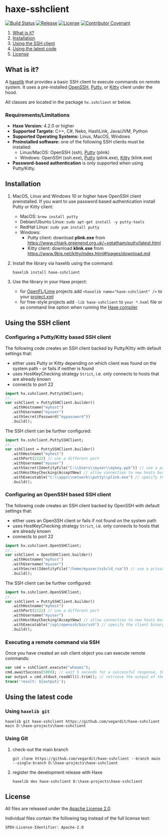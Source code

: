 # haxe-sshclient

[![Build Status](https://github.com/vegardit/haxe-sshclient/workflows/Build/badge.svg "GitHub Actions")](https://github.com/vegardit/haxe-sshclient/actions?query=workflow%3A%22Build%22)
[![Release](https://img.shields.io/github/release/vegardit/haxe-sshclient.svg)](http://lib.haxe.org/p/haxe-sshclient)
[![License](https://img.shields.io/github/license/vegardit/haxe-sshclient.svg?label=license)](#license)
[![Contributor Covenant](https://img.shields.io/badge/Contributor%20Covenant-v2.1%20adopted-ff69b4.svg)](CODE_OF_CONDUCT.md)

1. [What is it?](#what-is-it)
1. [Installation](#installation)
1. [Using the SSH client](#usage)
1. [Using the latest code](#latest)
1. [License](#license)


## <a name="what-is-it"></a>What is it?

A [haxelib](http://lib.haxe.org/documentation/using-haxelib/) that provides a basic SSH client to execute commands on remote system. It uses a pre-installed
[OpenSSH](https://www.openssh.com/), [Putty](https://www.chiark.greenend.org.uk/~sgtatham/putty/), or [Kitty](https://www.9bis.net/kitty/index.html) client under the hood.

All classes are located in the package `hx.sshclient` or below.

### Requirements/Limitations

- **Haxe Version:** 4.2.0 or higher
- **Supported Targets:** C++, C#, Neko, HashLink, Java/JVM, Python
- **Supported Operating Systems:** Linux, MacOS, Windows
- **Preinstalled software:** one of the following SSH clients must be installed:
  - Linux/MacOS: OpenSSH (ssh), [Putty](https://www.chiark.greenend.org.uk/~sgtatham/putty/) (plink)
  - Windows: OpenSSH (ssh.exe), [Putty](https://www.chiark.greenend.org.uk/~sgtatham/putty/) (plink.exe), [Kitty](https://www.9bis.net/kitty/index.html) (klink.exe)
- **Password-based authentication** is only supported when using Putty/Kitty.


## <a name="installation"></a>Installation

1. MacOS, Linux and Windows 10 or higher have OpenSSH client preinstalled. If you want to use password based authentication install Putty or Kitty client:
   - MacOS: `brew install putty`
   - Debian/Ubuntu Linux: `sudo apt-get install -y putty-tools`
   - RedHat Linux: `sudo yum install putty`
   - Windows:
     - Putty client: download **plink.exe** from https://www.chiark.greenend.org.uk/~sgtatham/putty/latest.html
     - Kitty client: download **klink.exe** from https://www.9bis.net/kitty/index.html#!pages/download.md

1. Install the library via haxelib using the command:
    ```
    haxelib install haxe-sshclient
    ```

1. Use the library in your Haxe project:

   - for [OpenFL](http://www.openfl.org/)/[Lime](https://github.com/openfl/lime) projects add `<haxelib name="haxe-sshclient" />` to your [project.xml](http://www.openfl.org/documentation/projects/project-files/xml-format/)
   - for free-style projects add `-lib haxe-sshclient`  to `your *.hxml` file or as command line option when running the [Haxe compiler](http://haxe.org/manual/compiler-usage.html)


## <a name="usage"></a>Using the SSH client

### Configuring a Putty/Kitty based SSH client

The following code creates an SSH client backed by Putty/Kitty with default settings that:
- either uses Putty or Kitty depending on which client was found on the system path - or fails if neither is found
- uses HostKeyChecking strategy `Strict`, i.e. only connects to hosts that are already known
- connects to port 22
```haxe
import hx.sshclient.PuttySSHClient;
//...
var sshClient = PuttySSHClient.builder()
   .withHostname("myhost")
   .withUsername("myuser")
   .withSecret(Password("mypassword"))
   .build();
```

The SSH client can be further configured:
```haxe
import hx.sshclient.PuttySSHClient;
//...
var sshClient = PuttySSHClient.builder()
   .withHostname("myhost")
   .withPort(2222) // use a different port
   .withUsername("myuser")
   .withSecret(IdentityFile("C:\\Users\\myser\\mykey.ppk")) // use a private key for autentication
   .withHostKeyChecking(AcceptNew) // allow connection to new hosts but prevent connections to known hosts with mismatching host keys
   .withExecutable("C:\\apps\\network\\putty\\plink.exe") // specify the client binary to be used
   .build();
```

### Configuring an OpenSSH based SSH client
The following code creates an SSH client backed by OpenSSH with default settings that:
- either uses an OpenSSH client or fails if not found on the system path
- uses HostKeyChecking strategy `Strict`, i.e. only connects to hosts that are already known
- connects to port 22
```haxe
import hx.sshclient.OpenSSHClient;
//...
var sshClient = OpenSSHClient.builder()
   .withHostname("myhost")
   .withUsername("myuser")
   .withSecret(IdentityFile("/home/myuser/ssh/id_rsa")) // use a private key for authentication
   .build();
```

The SSH client can be further configured:
```haxe
import hx.sshclient.OpenSSHClient;
//...
var sshClient = PuttySSHClient.builder()
   .withHostname("myhost")
   .withPort(2222) // use a different port
   .withUsername("myuser")
   .withHostKeyChecking(AcceptNew) // allow connection to new hosts but prevent connections to known hosts with mismatching host keys
   .withExecutable("/opt/openssh/bin/ssh") // specify the client binary to be used
   .build();
```

### Executing a remote command via SSH

Once you have created an ssh client object you can execute remote commands:
```haxe
var cmd = sshClient.execute("whoami");
cmd.awaitSuccess(5000); // wait 5 seconds for a successful response, throws an exception otherwise
var output = cmd.stdout.readAll().trim(); // retrieve the output of the executed command
trace('result: ${output}');
```


## <a name="latest"></a>Using the latest code

### Using `haxelib git`

```batch
haxelib git haxe-sshclient https://github.com/vegardit/haxe-sshclient main D:\haxe-projects\haxe-sshclient
```

###  Using Git

1. check-out the main branch
    ```batch
    git clone https://github.com/vegardit/haxe-sshclient --branch main --single-branch D:\haxe-projects\haxe-sshclient
    ```

2. register the development release with Haxe
    ```batch
    haxelib dev haxe-sshclient D:\haxe-projects\haxe-sshclient
    ```


## <a name="license"></a>License

All files are released under the [Apache License 2.0](LICENSE.txt).

Individual files contain the following tag instead of the full license text:
```
SPDX-License-Identifier: Apache-2.0
```
